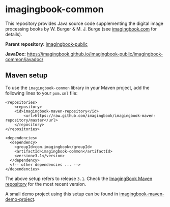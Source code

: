 # imagingbook-common

This repository provides Java source code supplementing
the digital image processing books by W. Burger & M. J. Burge
(see [imagingbook.com](https://imagingbook.com) for details).

**Parent repository:** [imagingbook-public](https://github.com/imagingbook/imagingbook-public)

**JavaDoc:** https://imagingbook.github.io/imagingbook-public/imagingbook-common/javadoc/

## Maven setup

To use the ``imagingbook-common`` library in your Maven project, add the following lines to your ``pom.xml`` file:
````
<repositories>
    <repository>
	<id>imagingbook-maven-repository</id>
    	<url>https://raw.github.com/imagingbook/imagingbook-maven-repository/master</url>
    </repository>
</repositories>

<dependencies>
  <dependency>
    <groupId>com.imagingbook</groupId>
    <artifactId>imagingbook-common</artifactId>
    <version>3.1</version>
  </dependency>
  <!-- other dependencies ... -->
</dependencies>
````
The above setup refers to release `3.1`. Check the [ImagingBook Maven repository](https://github.com/imagingbook/imagingbook-maven-repository/tree/master/com/imagingbook/) for the most recent version.

A small demo project using this setup can be found in [imagingbook-maven-demo-project](https://github.com/imagingbook/imagingbook-maven-demo-project).
